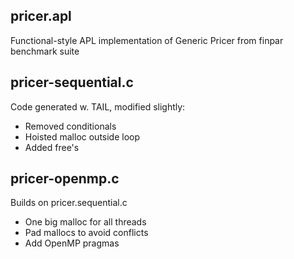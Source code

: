 pricer.apl
----------
Functional-style APL implementation of Generic Pricer from finpar
benchmark suite

pricer-sequential.c
-------------------
Code generated w. TAIL, modified slightly:

 * Removed conditionals
 * Hoisted malloc outside loop
 * Added free's

pricer-openmp.c
---------------
Builds on pricer.sequential.c

 * One big malloc for all threads
 * Pad mallocs to avoid conflicts
 * Add OpenMP pragmas
